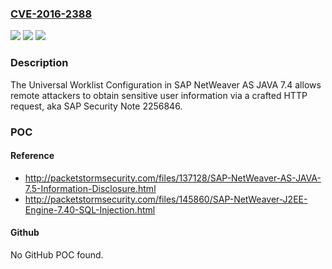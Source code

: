 ### [CVE-2016-2388](https://cve.mitre.org/cgi-bin/cvename.cgi?name=CVE-2016-2388)
![](https://img.shields.io/static/v1?label=Product&message=n%2Fa&color=blue)
![](https://img.shields.io/static/v1?label=Version&message=n%2Fa&color=blue)
![](https://img.shields.io/static/v1?label=Vulnerability&message=n%2Fa&color=brighgreen)

### Description

The Universal Worklist Configuration in SAP NetWeaver AS JAVA 7.4 allows remote attackers to obtain sensitive user information via a crafted HTTP request, aka SAP Security Note 2256846.

### POC

#### Reference
- http://packetstormsecurity.com/files/137128/SAP-NetWeaver-AS-JAVA-7.5-Information-Disclosure.html
- http://packetstormsecurity.com/files/145860/SAP-NetWeaver-J2EE-Engine-7.40-SQL-Injection.html

#### Github
No GitHub POC found.

